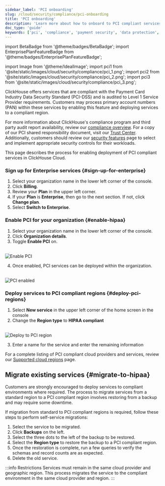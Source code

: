 ```yaml
---
sidebar_label: 'PCI onboarding'
slug: /cloud/security/compliance/pci-onboarding
title: 'PCI onboarding'
description: 'Learn more about how to onboard to PCI compliant services'
doc_type: 'guide'
keywords: ['pci', 'compliance', 'payment security', 'data protection', 'security']
---
```


import BetaBadge from '@theme/badges/BetaBadge';
import EnterprisePlanFeatureBadge from '@theme/badges/EnterprisePlanFeatureBadge';

import Image from '@theme/IdealImage';
import pci1 from '@site/static/images/cloud/security/compliance/pci_1.png';
import pci2 from '@site/static/images/cloud/security/compliance/pci_2.png';
import pci3 from '@site/static/images/cloud/security/compliance/pci_3.png';

<EnterprisePlanFeatureBadge feature="PCI compliance"/>

ClickHouse offers services that are compliant with the Payment Card Industry Data Security Standard (PCI-DSS) and is audited to Level 1 Service Provider requirements. Customers may process primary account numbers (PAN) within these services by enabling this feature and deploying services to a compliant region.

For more information about ClickHouse's compliance program and third party audit report availability, review our [compliance overview](/cloud/security/compliance-overview). For a copy of our PCI shared responsibility document, visit our [Trust Center](https://trust.clickhouse.com). Additionally, customers should review our [security features](/cloud/security) page to select and implement appropriate security controls for their workloads.

This page describes the process for enabling deployment of PCI compliant services in ClickHouse Cloud.

<VerticalStepper headerLevel="h3">

### Sign up for Enterprise services {#sign-up-for-enterprise}

1. Select your organization name in the lower left corner of the console.
2. Click **Billing**.
3. Review your **Plan** in the upper left corner.
4. If your **Plan** is **Enterprise**, then go to the next section. If not, click **Change plan**.
5. Select **Switch to Enterprise**.

### Enable PCI for your organization {#enable-hipaa}

1. Select your organization name in the lower left corner of the console.
2. Click **Organization details**.
3. Toggle **Enable PCI** on.

<br />

<Image img={pci1} size="md" alt="Enable PCI" background='black'/>

<br />

4. Once enabled, PCI services can be deployed within the organization.

<br />

<Image img={pci2} size="md" alt="PCI enabled" background='black'/>

<br />

### Deploy services to PCI compliant regions {#deploy-pci-regions}

1. Select **New service** in the upper left corner of the home screen in the console
2. Change the **Region type** to **HIPAA compliant**

<br />

<Image img={pci3} size="md" alt="Deploy to PCI region" background='black'/>

<br />

3. Enter a name for the service and enter the remaining information

For a complete listing of PCI compliant cloud providers and services, review our [Supported cloud regions](/cloud/reference/supported-regions) page.

</VerticalStepper>

## Migrate existing services {#migrate-to-hipaa}

Customers are strongly encouraged to deploy services to compliant environments where required. The process to migrate services from a standard region to a PCI compliant region involves restoring from a backup and may require some downtime.

If migration from standard to PCI compliant regions is required, follow these steps to perform self-service migrations:

1. Select the service to be migrated.
2. Click **Backups** on the left.
3. Select the three dots to the left of the backup to be restored.
4. Select the **Region type** to restore the backup to a PCI compliant region.
5. Once the restoration is complete, run a few queries to verify the schemas and record counts are as expected.
6. Delete the old service.

:::info Restrictions
Services must remain in the same cloud provider and geographic region. This process migrates the service to the compliant environment in the same cloud provider and region.
:::
